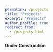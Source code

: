 ```yaml
---
permalink: /projects
title: "Projects"
excerpt: "Projects"
author_profile: true
redirect_from: 
  - /projects.html
---
```


**Under Construction**